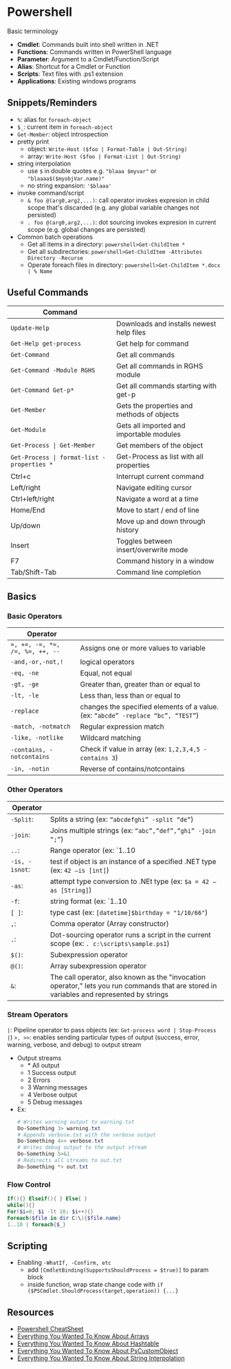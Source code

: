 # Powershell

Basic terminology

* **Cmdlet**: Commands built into shell written in .NET
* **Functions**: Commands written in PowerShell language
* **Parameter**: Argument to a Cmdlet/Function/Script
* **Alias**: Shortcut for a Cmdlet or Function
* **Scripts**: Text files with .ps1 extension
* **Applications**: Existing windows programs

## Snippets/Reminders

* `%`: alias for `foreach-object`
* `$_`: current item in `foreach-object`
* `Get-Member`: object introspection
* pretty print
  * object: `Write-Host ($foo | Format-Table | Out-String)`
  * array: `Write-Host ($foo | Format-List | Out-String)`
* string interpolation
  * use `$` in double quotes e.g. `"blaaa $myvar"` or `"blaaaa$($myobjVar.name)"`
  * no string expansion: `'$blaaa'`
* invoke command/script
  * `& foo @(arg0,arg2,...)`: call operator invokes expresion in child scope that's discarded (e.g. any global variable changes not persisted)
  * `. foo @(arg0,arg2,...)`: dot sourcing invokes expresion in current scope (e.g. global changes are persisted)
* Common batch operations
  * Get all items in a directory: `powershell>Get-ChildItem *`
  * Get all subdirectories: `powershell>Get-ChildItem -Attributes Directory -Recurse`
  * Operate foreach files in directory: `powershell>Get-ChildItem *.docx | % Name`

## Useful Commands

|Command||
|-------|--|
|`Update-Help`|Downloads and installs newest help files|
|`Get-Help get-process`|Get help for command|
|`Get-Command`|Get all commands|
|`Get-Command -Module RGHS`|Get all commands in RGHS module|
|`Get-Command Get-p*`|Get all commands starting with get-p|
|`Get-Member`|Gets the properties and methods of objects|
|`Get-Module`|Gets all imported and importable modules|
|`Get-Process \| Get-Member`|Get members of the object|
|`Get-Process \| format-list -properties *`|Get-Process as list with all properties|
|Ctrl+c|Interrupt current command|
|Left/right|Navigate editing cursor|
|Ctrl+left/right|Navigate a word at a time|
|Home/End|Move to start / end of line|
|Up/down|Move up and down through history|
|Insert|Toggles between insert/overwrite mode|
|F7|Command history in a window|
|Tab/Shift-Tab|Command line completion|

## Basics

### Basic Operators

|Operator||
|--------|--|
|`=, +=, -=, *=, /=, %=, ++, --`|Assigns one or more values to variable|
|`-and,-or,-not,!`|logical operators|
|`-eq, -ne`|Equal, not equal|
|`-gt, -ge`|Greater than, greater than or equal to|
|`-lt, -le`|Less than, less than or equal to|
|`-replace`|changes the specified elements of a value. (ex: `“abcde” -replace “bc”, “TEST”`)|
|`-match, -notmatch`|Regular expression match|
|`-like, -notlike`|Wildcard matching|
|`-contains, -notcontains`|Check if value in array (ex: `1,2,3,4,5 -contains 3`)|
|`-in, -notin`|Reverse of contains/notcontains|

### Other Operators

|Operator||
|--------|--|
|`-Split`:|Splits a string (ex: `“abcdefghi” -split “de”`)|
|`-join`:|Joins multiple strings (ex: `“abc”,”def”,”ghi” -join “;”`)|
|`..`:|Range operator (ex: \`1..10|
|`-is, -isnot`:|test if object is an instance of a specified .NET type (ex: `42 –is [int]`)|
|`-as`:|attempt type conversion to .NEt type (ex: `$a = 42 –as [String]`)|
|`-f`:|string format (ex: \`1..10|
|`[ ]`:|type cast (ex: `[datetime]$birthday = "1/10/66"`)|
|`,`:|Comma operator (Array constructor)|
|`.`:|Dot-sourcing operator runs a script in the current scope (ex: `. c:\scripts\sample.ps1`)|
|`$()`:|Subexpression operator|
|`@()`:|Array subexpression operator|
|`&`:|The call operator, also known as the "invocation operator," lets you run commands that are stored in variables and represented by strings|

### Stream Operators

`|`:  Pipeline operator to pass objects (ex: `Get-process word | Stop-Process |`)
`>, >>`: enables sending particular types of output (success, error, warning, verbose, and debug) to output stream

* Output streams
  * \* All output
  * 1 Success output
  * 2 Errors
  * 3 Warning messages
  * 4 Verbose output
  * 5 Debug messages
* Ex:
  ````powershell
  # Writes warning output to warning.txt
  Do-Something 3> warning.txt
  # Appends verbose.txt with the verbose output
  Do-Something 4>> verbose.txt
  # Writes debug output to the output stream
  Do-Something 5>&1
  # Redirects all streams to out.txt
  Do-Something *> out.txt
  ````

### Flow Control

````powershell
If(){} Elseif(){ } Else{ }
while(){}
For($i=0; $i -lt 10; $i++){}
Foreach($file in dir C:\){$file.name}
1..10 | foreach{$_}
````

## Scripting

* Enabling `-WhatIf, -Confirm, etc`
  * add `[CmdletBinding(SupportsShouldProcess = $true)]` to param block
  * inside function, wrap state change code with `if ($PSCmdlet.ShouldProcess(target,operation)) {...}`

## Resources

* [Powershell CheatSheet](../_assets/powershell-4-lang-ref.pdf)
* [Everything You Wanted To Know About Arrays](https://docs.microsoft.com/en-us/powershell/scripting/learn/deep-dives/everything-about-arrays)
* [Everything You Wanted To Know About Hashtable](https://docs.microsoft.com/en-us/powershell/scripting/learn/deep-dives/everything-about-hashtable)
* [Everything You Wanted To Know About PsCustomObject](https://docs.microsoft.com/en-us/powershell/scripting/learn/deep-dives/everything-about-pscustomobject)
* [Everything You Wanted To Know About String Interpolation](https://docs.microsoft.com/en-us/powershell/scripting/learn/deep-dives/everything-about-string-substitutions)
